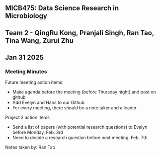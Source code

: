 ## MICB475: Data Science Research in Microbiology

## Team 2 - QingRu Kong, Pranjali Singh, Ran Tao, Tina Wang, Zurui Zhu

## Jan 31 2025 

### Meeting Minutes 

Future meeting action items:
- Make agenda before the meeting (before Thursday night) and post on github
- Add Evelyn and Hans to our Github
- For every meeting, there should be a note taker and a leader

Project 2 action items
- Send a list of papers (with potential research questions) to Evelyn before Monday, Feb. 3rd
- Need to decide a research question before next meeting, Feb. 7th

Notes taken by: Ran Tao

